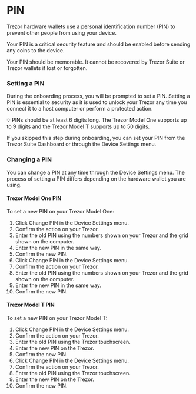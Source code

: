 # PIN

Trezor hardware wallets use a personal identification number \(PIN\) to prevent other people from using your device.

Your PIN is a critical security feature and should be enabled before sending any coins to the device.

Your PIN should be memorable. It cannot be recovered by Trezor Suite or Trezor wallets if lost or forgotten.

### Setting a PIN

During the onboarding process, you will be prompted to set a PIN. Setting a PIN is essential to security as it is used to unlock your Trezor any time you connect it to a host computer or perform a protected action.

💡 PINs should be at least 6 digits long. The Trezor Model One supports up to 9 digits and the Trezor Model T supports up to 50 digits.

If you skipped this step during onboarding, you can set your PIN from the Trezor Suite Dashboard or through the Device Settings menu.

### Changing a PIN

You can change a PIN at any time through the Device Settings menu. The process of setting a PIN differs depending on the hardware wallet you are using.

#### Trezor Model One PIN

To set a new PIN on your Trezor Model One:

1. Click Change PIN in the Device Settings menu.
2. Confirm the action on your Trezor.
3. Enter the old PIN using the numbers shown on your Trezor and the grid shown on the computer.
4. Enter the new PIN in the same way.
5. Confirm the new PIN.
6. Click Change PIN in the Device Settings menu.
7. Confirm the action on your Trezor.
8. Enter the old PIN using the numbers shown on your Trezor and the grid shown on the computer.
9. Enter the new PIN in the same way.
10. Confirm the new PIN.

#### Trezor Model T PIN

To set a new PIN on your Trezor Model T:

1. Click Change PIN in the Device Settings menu.
2. Confirm the action on your Trezor.
3. Enter the old PIN using the Trezor touchscreen.
4. Enter the new PIN on the Trezor.
5. Confirm the new PIN.
6. Click Change PIN in the Device Settings menu.
7. Confirm the action on your Trezor.
8. Enter the old PIN using the Trezor touchscreen. 
9. Enter the new PIN on the Trezor.
10. Confirm the new PIN.

